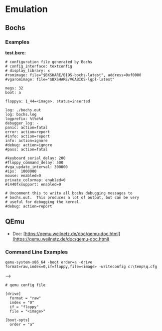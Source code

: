 # Emulation

## Bochs

### Examples

**test.bxrc:**

	# configuration file generated by Bochs
	# config_interface: textconfig
	# display_library: x
	#romimage: file="$BXSHARE/BIOS-bochs-latest", address=0xf0000
	#vgaromimage: file="$BXSHARE/VGABIOS-lgpl-latest"
	
	megs: 32
	boot: a
	
	floppya: 1_44=<image>, status=inserted
	
	log: ./bochs.out
	log: bochs.log
	logprefix: %t%e%d
	debugger_log: -
	panic: action=fatal
	error: action=report
	#info: action=report
	info: action=ignore
	#debug: action=ignore
	#pass: action=fatal
	
	#keyboard_serial_delay: 200
	#floppy_command_delay: 500
	#vga_update_interval: 300000
	#ips:  1000000
	mouse: enabled=0
	private_colormap: enabled=0
	#i440fxsupport: enabled=0
	
	# Uncomment this to write all bochs debugging messages to
	# bochs.out.  This produces a lot of output, but can be very
	# useful for debugging the kernel.
	#debug: action=report



## QEmu

* Doc: [https://qemu.weilnetz.de/doc/qemu-doc.html](https://qemu.weilnetz.de/doc/qemu-doc.html)

### Command Line Examples

	qemu-system-x86_64 -boot order=a -drive format=raw,index=0,if=floppy,file=<image> -writeconfig c:\temp\q.cfg

-->


	# qemu config file
	
	[drive]
	  format = "raw"
	  index = "0"
	  if = "floppy"
	  file = "<image>"
	
	[boot-opts]
	  order = "a"
